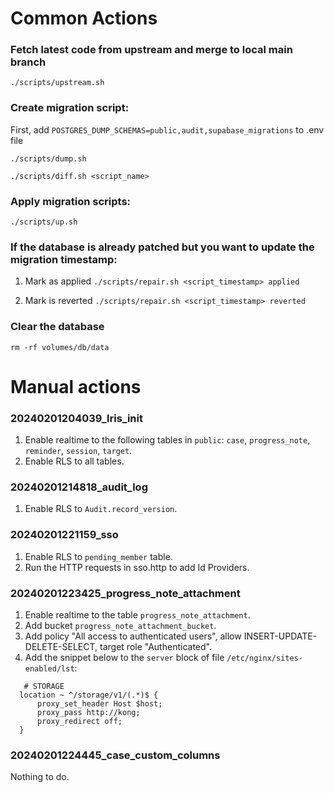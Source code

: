 # Common Actions

### Fetch latest code from upstream and merge to local main branch

`./scripts/upstream.sh`

### Create migration script:

First, add `POSTGRES_DUMP_SCHEMAS=public,audit,supabase_migrations` to .env file

`./scripts/dump.sh`

`./scripts/diff.sh <script_name>`

### Apply migration scripts:

`./scripts/up.sh`

### If the database is already patched but you want to update the migration timestamp:

1. Mark as applied
   `./scripts/repair.sh <script_timestamp> applied`

2. Mark is reverted
   `./scripts/repair.sh <script_timestamp> reverted`

### Clear the database

`rm -rf volumes/db/data`

# Manual actions

### 20240201204039_lris_init

1. Enable realtime to the following tables in `public`: `case`, `progress_note`, `reminder`, `session`, `target`.
2. Enable RLS to all tables.

### 20240201214818_audit_log

1. Enable RLS to `Audit.record_version`.

### 20240201221159_sso

1. Enable RLS to `pending_member` table.
2. Run the HTTP requests in sso.http to add Id Providers.

### 20240201223425_progress_note_attachment

1. Enable realtime to the table `progress_note_attachment`.
2. Add bucket `progress_note_attachment_bucket`.
3. Add policy "All access to authenticated users", allow INSERT-UPDATE-DELETE-SELECT, target role "Authenticated".
4. Add the snippet below to the `server` block of file `/etc/nginx/sites-enabled/lst`:

```
   # STORAGE
  location ~ ^/storage/v1/(.*)$ {
      proxy_set_header Host $host;
      proxy_pass http://kong;
      proxy_redirect off;
  }
```

### 20240201224445_case_custom_columns

Nothing to do.
